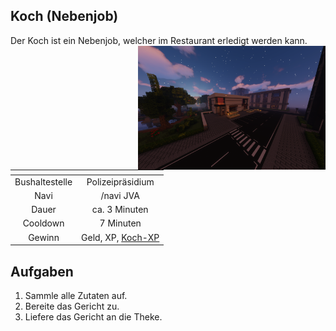 ## Koch (Nebenjob)
Der Koch ist ein Nebenjob, welcher im Restaurant erledigt werden kann. <img align="right" width="300" eight="150" src="../../../assets/image/nebenjobs/Koch.png">

| <!-- --> | <!-- --> |
| :-: | :-: |
| Bushaltestelle | Polizeipräsidium |
| Navi | /navi JVA |
| Dauer | ca. 3 Minuten |
| Cooldown | 7 Minuten |
| Gewinn | Geld, XP, [Koch-XP](../../pages/skills/kochen.md) |

## Aufgaben
1. Sammle alle Zutaten auf.
2. Bereite das Gericht zu.
3. Liefere das Gericht an die Theke.
